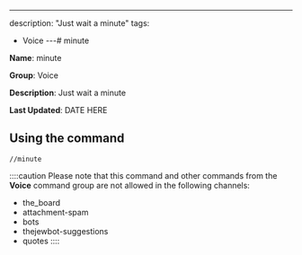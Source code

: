 ---
description: "Just wait a minute"
tags:
  - Voice
---# minute

**Name**: minute

**Group**: Voice

**Description**: Just wait a minute

**Last Updated**: DATE HERE

## Using the command

    //minute

::::caution Please note that this command and other commands from the **Voice** command group are not allowed in the following channels:
- the_board
- attachment-spam
- bots
- thejewbot-suggestions
- quotes
::::